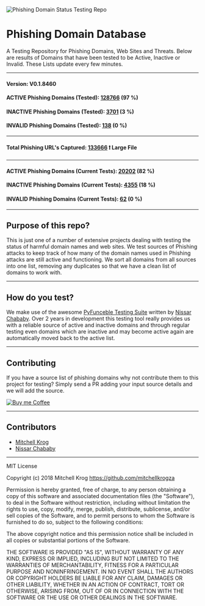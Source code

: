 <img src="https://github.com/mitchellkrogza/Phishing.Database/blob/master/dev-tools/phishing-logo.jpg" alt="Phishing Domain Status Testing Repo"/>

# Phishing Domain Database

A Testing Repository for Phishing Domains, Web Sites and Threats. 
Below are results of Domains that have been tested to be Active, Inactive or Invalid. 
These Lists update every few minutes. 

_______________
#### Version: V0.1.8460
#### ACTIVE Phishing Domains (Tested): [128766](https://raw.githubusercontent.com/mitchellkrogza/Phishing.Database/master/phishing-domains-ACTIVE.txt) (97 %)
#### INACTIVE Phishing Domains (Tested): [3701](https://raw.githubusercontent.com/mitchellkrogza/Phishing.Database/master/phishing-domains-INACTIVE.txt) (3 %)
#### INVALID Phishing Domains (Tested): [138](https://raw.githubusercontent.com/mitchellkrogza/Phishing.Database/master/phishing-domains-INVALID.txt) (0 %)
*****************************
#### Total Phishing URL's Captured: [133666](https://raw.githubusercontent.com/mitchellkrogza/Phishing.Database/master/input-source/ALL-feeds.list) :exclamation: Large File
*****************************
#### ACTIVE Phishing Domains (Current Tests): [20202](https://raw.githubusercontent.com/mitchellkrogza/Phishing.Database/master/phishing-domains-ACTIVE-in-testing.txt) (82 %)
#### INACTIVE Phishing Domains (Current Tests): [4355](https://raw.githubusercontent.com/mitchellkrogza/Phishing.Database/master/phishing-domains-INACTIVE-in-testing.txt) (18 %)
#### INVALID Phishing Domains (Current Tests): [62](https://raw.githubusercontent.com/mitchellkrogza/Phishing.Database/master/phishing-domains-INVALID-in-testing.txt) (0 %)
____________________


## Purpose of this repo?

This is just one of a number of extensive projects dealing with testing the status of harmful domain names and web sites. We test sources of Phishing attacks to keep track of how many of the domain names used in Phishing attacks are still active and functioning. We sort all domains from all sources into one list, removing any duplicates so that we have a clean list of domains to work with.

************************************************
## How do you test?

We make use of the awesome [PyFunceble Testing Suite](https://github.com/funilrys/PyFunceble) written by [Nissar Chababy](https://github.com/funilrys/). Over 2 years in development this testing tool really provides us with a reliable source of active and inactive domains and through regular testing even domains which are inactive and may become active again are automatically moved back to the active list.

************************************************
## Contributing

If you have a source list of phishing domains why not contribute them to this project for testing? Simply send a PR adding your input source details and we will add the source. 

[<img src="https://github.com/mitchellkrogza/Phishing.Database/blob/master/dev-tools/kofi3.png" alt="Buy me Coffee"/>](https://ko-fi.com/mitchellkrog)


************************************************
## Contributors

- [Mitchell Krog](https://github.com/mitchellkrogza/)
- [Nissar Chababy](https://github.com/funilrys/)

************************************************
MIT License

Copyright (c) 2018 Mitchell Krog
https://github.com/mitchellkrogza

Permission is hereby granted, free of charge, to any person obtaining a copy
of this software and associated documentation files (the "Software"), to deal
in the Software without restriction, including without limitation the rights
to use, copy, modify, merge, publish, distribute, sublicense, and/or sell
copies of the Software, and to permit persons to whom the Software is
furnished to do so, subject to the following conditions:

The above copyright notice and this permission notice shall be included in all
copies or substantial portions of the Software.

THE SOFTWARE IS PROVIDED "AS IS", WITHOUT WARRANTY OF ANY KIND, EXPRESS OR
IMPLIED, INCLUDING BUT NOT LIMITED TO THE WARRANTIES OF MERCHANTABILITY,
FITNESS FOR A PARTICULAR PURPOSE AND NONINFRINGEMENT. IN NO EVENT SHALL THE
AUTHORS OR COPYRIGHT HOLDERS BE LIABLE FOR ANY CLAIM, DAMAGES OR OTHER
LIABILITY, WHETHER IN AN ACTION OF CONTRACT, TORT OR OTHERWISE, ARISING FROM,
OUT OF OR IN CONNECTION WITH THE SOFTWARE OR THE USE OR OTHER DEALINGS IN THE
SOFTWARE.
